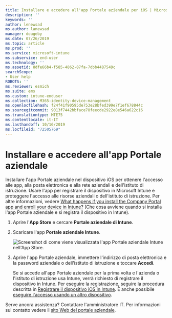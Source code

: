 ```yaml
---
title: Installare e accedere all'app Portale aziendale per iOS | Microsoft Docs
description: ''
keywords: ''
author: lenewsad
ms.author: lanewsad
manager: dougeby
ms.date: 07/26/2019
ms.topic: article
ms.prod: ''
ms.service: microsoft-intune
ms.subservice: end-user
ms.technology: ''
ms.assetid: 8dfe66b4-f585-4862-87fa-7dbb4487549c
searchScope:
- User help
ROBOTS: ''
ms.reviewer: esmich
ms.suite: ems
ms.custom: intune-enduser
ms.collection: M365-identity-device-management
ms.openlocfilehash: f24f41f90595de753e28bfed399e7f1ef678844c
ms.sourcegitcommit: 9013f7442bbface78feecde2922e8e546a622c16
ms.translationtype: MTE75
ms.contentlocale: it-IT
ms.lasthandoff: 10/16/2019
ms.locfileid: "72505769"
---
```

# <a name="install-and-sign-in-to-the-company-portal-app"></a>Installare e accedere all'app Portale aziendale

Installare l'app Portale aziendale nel dispositivo iOS per ottenere l'accesso alle app, alla posta elettronica e alla rete aziendali e dell'istituto di istruzione. Usare l'app per registrare il dispositivo in Microsoft Intune e proteggere l'accesso alle risorse aziendali o dell'istituto di istruzione. Per altre informazioni, vedere [What happens if you install the Company Portal app and enroll your device in Intune?](what-happens-if-you-install-the-company-portal-app-and-enroll-your-device-in-intune-ios.md) (Che cosa avviene quando si installa l'app Portale aziendale e si registra il dispositivo in Intune).

1. Aprire l'**App Store** e cercare **Portale aziendale di Intune**.

2. Scaricare l'app **Portale aziendale Intune**.

    ![Screenshot di come viene visualizzata l'app Portale aziendale Intune nell'App Store.](./media/cp-ios-redesign-after-1904.PNG)  

3. Aprire l'app Portale aziendale, immettere l'indirizzo di posta elettronica e la password aziendale o dell'istituto di istruzione e toccare **Accedi**.

    Se si accede all'app Portale aziendale per la prima volta e l'azienda o l'istituto di istruzione usa Intune, verrà richiesto di registrare il dispositivo in Intune. Per eseguire la registrazione, seguire la procedura descritta in [Registrare il dispositivo iOS in Intune](enroll-your-device-in-intune-ios.md). È anche possibile [eseguire l'accesso usando un altro dispositivo](https://docs.microsoft.com/intune-user-help/sign-in-to-the-company-portal#sign-in-from-another-device).

Serve ancora assistenza? Contattare l'amministratore IT. Per informazioni sul contatto vedere il [sito Web del portale aziendale](https://go.microsoft.com/fwlink/?linkid=2010980).
